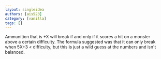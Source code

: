 ```yaml
---
layout: singleidea
authors: [ais523]
category: [vanilla]
tags: []
---
```

Ammunition that is +X will break if and only if it scores a hit on a monster above a certain difficulty. The formula suggested was that it can only break when 5X+3 < difficulty, but this is just a wild guess at the numbers and isn't balanced.
